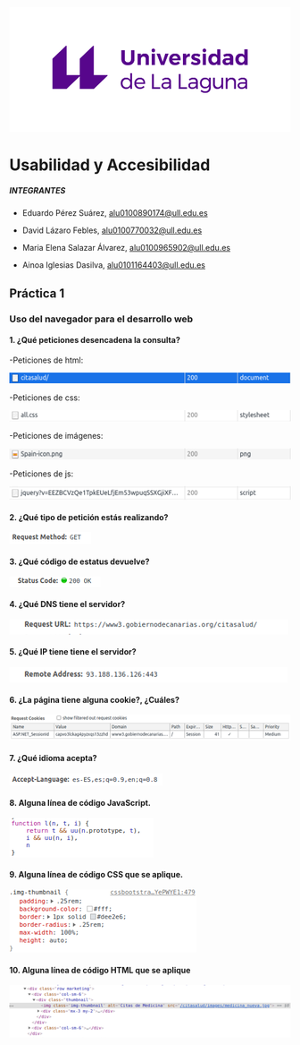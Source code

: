 
![ULL](imagenes/Logo_Universidad_LaLaguna.png)

# Usabilidad y Accesibilidad 

##### INTEGRANTES

+ Eduardo Pérez Suárez, [alu0100890174@ull.edu.es](alu0100890174@ull.edu.es)

+ David Lázaro Febles, [alu0100770032@ull.edu.es](alu0100770032@ull.edu.es)

+ Maria Elena Salazar Álvarez, [alu0100965902@ull.edu.es](alu0100965902@ull.edu.es)

+ Ainoa Iglesias Dasilva, [alu0101164403@ull.edu.es](alu0101164403@ull.edu.es)


## Práctica 1 

### Uso del navegador para el desarrollo web



#### 1. ¿Qué peticiones desencadena la consulta?
-Peticiones de html:

![imagen 1](imagenes/Imagen1.png)

-Peticiones de css:

![imagen 2](imagenes/Imagen2.png)

-Peticiones de imágenes:

![imagen 3](imagenes/Imagen3.png)

-Peticiones de js:

![imagen 4](imagenes/Imagen4.png)


#### 2. ¿Qué tipo de petición estás realizando?

![imagen 5](imagenes/Imagen5.png)


#### 3. ¿Qué código de estatus devuelve?

![imagen 6](imagenes/Imagen6.png)


#### 4. ¿Qué DNS tiene el servidor?

![imagen 7](imagenes/Imagen7.png)


#### 5. ¿Qué IP tiene tiene el servidor?

![imagen 8](imagenes/Imagen8.png)


#### 6. ¿La página tiene alguna cookie?, ¿Cuáles?

![imagen 9](imagenes/Imagen9.png)


#### 7. ¿Qué idioma acepta?

![imagen 10](imagenes/Imagen10.png)


#### 8. Alguna línea de código JavaScript.

![imagen 11](imagenes/Imagen11.png)


#### 9. Alguna línea de código CSS que se aplique.

![imagen 12](imagenes/Imagen12.png)


#### 10. Alguna línea de código HTML que se aplique

![imagen 13](imagenes/Imagen13.png)




